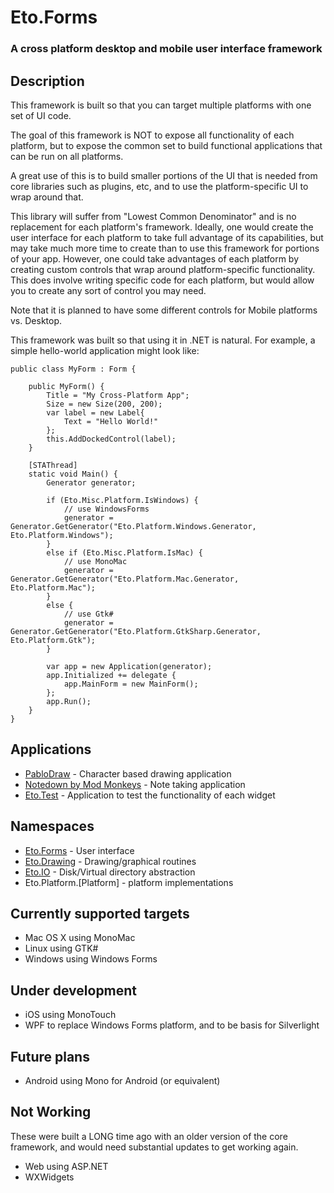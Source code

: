 Eto.Forms
=========
### A cross platform desktop and mobile user interface framework


Description
-----------

This framework is built so that you can target multiple platforms with one set of UI code.

The goal of this framework is NOT to expose all functionality of each platform, but to expose
the common set to build functional applications that can be run on all platforms.

A great use of this is to build smaller portions of the UI that is needed from core libraries
such as plugins, etc, and to use the platform-specific UI to wrap around that.

This library will suffer from "Lowest Common Denominator" and is no replacement for each
platform's framework. Ideally, one would create the user interface for each platform to take 
full advantage of its capabilities, but may take much more time to create than to use this 
framework for portions of your app. However, one could take advantages of each platform
by creating custom controls that wrap around platform-specific functionality.  This does involve
writing specific code for each platform, but would allow you to create any sort of control
you may need.

Note that it is planned to have some different controls for Mobile platforms vs. Desktop.

This framework was built so that using it in .NET is natural.
For example, a simple hello-world application might look like:

	public class MyForm : Form {
	
		public MyForm() {
			Title = "My Cross-Platform App";
			Size = new Size(200, 200);
			var label = new Label{
				Text = "Hello World!"
			};
			this.AddDockedControl(label);
		}
		
		[STAThread]
		static void Main() {
			Generator generator;

			if (Eto.Misc.Platform.IsWindows) {
				// use WindowsForms
				generator = Generator.GetGenerator("Eto.Platform.Windows.Generator, Eto.Platform.Windows");
			}
			else if (Eto.Misc.Platform.IsMac) {
				// use MonoMac
				generator = Generator.GetGenerator("Eto.Platform.Mac.Generator, Eto.Platform.Mac");
			}
			else {
				// use Gtk#
				generator = Generator.GetGenerator("Eto.Platform.GtkSharp.Generator, Eto.Platform.Gtk");
			}

			var app = new Application(generator);
			app.Initialized += delegate {
				app.MainForm = new MainForm();
			};
			app.Run();
		}
	}

Applications
------------
* [PabloDraw](http://picoe.ca/products/pablodraw/alpha) - Character based drawing application
* [Notedown by Mod Monkeys](https://github.com/modmonkeys/Notedown) - Note taking application
* [Eto.Test](https://github.com/picoe/Eto/tree/master/Source/Eto.Test) - Application to test the functionality of each widget


Namespaces
----------

* [Eto.Forms](https://github.com/picoe/Eto/tree/master/Source/Eto/Forms) - User interface 
* [Eto.Drawing](https://github.com/picoe/Eto/tree/master/Source/Eto/Drawing) - Drawing/graphical routines
* [Eto.IO](https://github.com/picoe/Eto/tree/master/Source/Eto/IO) - Disk/Virtual directory abstraction
* Eto.Platform.[Platform] - platform implementations

Currently supported targets
---------------------------

* Mac OS X using MonoMac
* Linux using GTK#
* Windows using Windows Forms
	
Under development
-----------------

* iOS using MonoTouch
* WPF to replace Windows Forms platform, and to be basis for Silverlight

	
Future plans
------------

* Android using Mono for Android (or equivalent)

Not Working
-----------

These were built a LONG time ago with an older version of the core framework, and would need substantial updates to get working again.

* Web using ASP.NET
* WXWidgets
